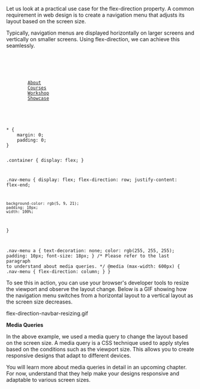 Let us look at a practical use case for the flex-direction property. A common requirement in web design is to create a navigation menu that adjusts its layout based on the screen size. 

Typically, navigation menus are displayed horizontally on larger screens and vertically on smaller screens. Using flex-direction, we can achieve this seamlessly.

<codeblock language="css" type="lesson">
<code>
<panel language="html">
<div class="container">
    <nav class="nav-menu">
        <a href="#">About</a>
        <a href="#">Courses</a>
        <a href="#">Workshop</a>
        <a href="#">Showcase</a>
    </nav>
</div>
</panel>
<panel language="css">
* {
    margin: 0;
    padding: 0;
}

.container {
    display: flex;
}

.nav-menu {
    display: flex;
    flex-direction: row;
    justify-content: flex-end;

    background-color: rgb(5, 9, 21);
    padding: 10px;
    width: 100%;
}

.nav-menu a {
    text-decoration: none;
    color: rgb(255, 255, 255);
    padding: 10px;
    font-size: 18px;
}
/* Please refer to the last paragraph to understand about media queries. */
@media (max-width: 600px) {
    .nav-menu {
        flex-direction: column;
    }
}
</panel>
</code>
</codeblock>

To see this in action, you can use your browser's developer tools to resize the viewport and observe the layout change. Below is a GIF showing how the navigation menu switches from a horizontal layout to a vertical layout as the screen size decreases.

<image>flex-direction-navbar-resizing.gif</image>

**Media Queries**

In the above example, we used a media query to change the layout based on the screen size. A media query is a CSS technique used to apply styles based on the conditions such as the viewport size. This allows you to create responsive designs that adapt to different devices.

You will learn more about media queries in detail in an upcoming chapter. For now, understand that they help make your designs responsive and adaptable to various screen sizes.